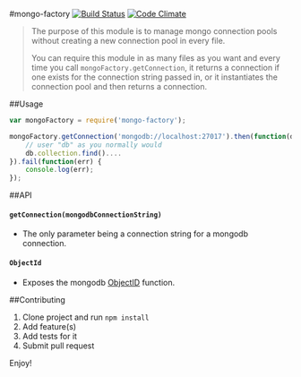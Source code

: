 #mongo-factory
[![Build Status](https://travis-ci.org/toymachiner62/mongo-factory.svg?branch=master)](https://travis-ci.org/toymachiner62/mongo-factory)
[![Code Climate](https://codeclimate.com/github/toymachiner62/mongo-factory/badges/gpa.svg)](https://codeclimate.com/github/toymachiner62/mongo-factory)

> The purpose of this module is to manage mongo connection pools without creating a new connection pool in every file.
>
> You can require this module in as many files as you want and every time you call `mongoFactory.getConnection`, it returns
> a connection if one exists for the connection string passed in, or it instantiates the connection pool and
> then returns a connection.

##Usage

```js
var mongoFactory = require('mongo-factory');

mongoFactory.getConnection('mongodb://localhost:27017').then(function(db) {
	// user "db" as you normally would
	db.collection.find()....
}).fail(function(err) {
	console.log(err);
});
```

##API

#### `getConnection(mongodbConnectionString)` 
- The only parameter being a connection string for a mongodb connection.

#### `ObjectId` 
- Exposes the mongodb [ObjectID](http://mongodb.github.io/node-mongodb-native/2.0/tutorials/objectid/) function.

##Contributing

1. Clone project and run `npm install`
2. Add feature(s) 
3. Add tests for it
4. Submit pull request

Enjoy!


